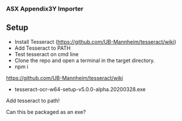 ### ASX Appendix3Y Importer

## Setup

  - Install Tesseract (https://github.com/UB-Mannheim/tesseract/wiki)
  - Add Tesseract to PATH
  - Test tesseract on cmd line
  - Clone the repo and open a terminal in the target directory.
  - npm i
  



https://github.com/UB-Mannheim/tesseract/wiki
  - tesseract-ocr-w64-setup-v5.0.0-alpha.20200328.exe

  Add tesseract to path!

  Can this be packaged as an exe?